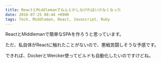```yaml
---
title: ReactとMiddlemanでなんとかしなければいけなくなった
date: 2016-07-25 08:44 +0900
tags: Tech, Middleman, React, Javascript, Ruby
---
```


ReactとMiddlemanで簡単なSPAを作ろうと思っています。

ただ、私自体がReactに触れたことがないので、悪戦苦闘しそうな予感です。

できれば、DockerとWercker使ってビルドも自動化したいのですけどね。
